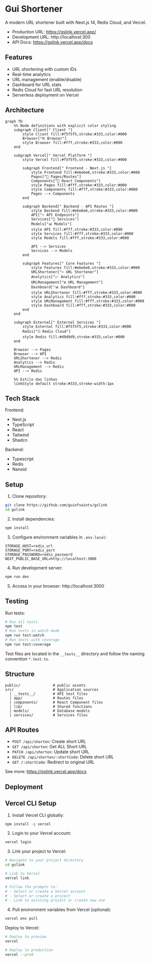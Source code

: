 # Gui Shortener

A modern URL shortener built with Next.js 14, Redis Cloud, and Vercel.

- Production URL: https://gslink.vercel.app/
- Development URL: http://localhost:300
- API Docs: https://gslink.vercel.app/docs

## Features

- URL shortening with custom IDs
- Real-time analytics
- URL management (enable/disable)
- Dashboard for URL stats
- Redis Cloud for fast URL resolution
- Serverless deployment on Vercel

## Architecture

```mermaid
graph TD
    %% Node definitions with explicit color styling
    subgraph Client[" Client "]
        style Client fill:#f5f5f5,stroke:#333,color:#000
        Browser["🌐 Browser"]
        style Browser fill:#fff,stroke:#333,color:#000
    end

    subgraph Vercel[" Vercel Platform "]
        style Vercel fill:#f5f5f5,stroke:#333,color:#000

        subgraph Frontend[" Frontend - Next.js "]
            style Frontend fill:#e6e6e6,stroke:#333,color:#000
            Pages["📄 Pages/Routes"]
            Components["🧩 React Components"]
            style Pages fill:#fff,stroke:#333,color:#000
            style Components fill:#fff,stroke:#333,color:#000
            Pages --> Components
        end

        subgraph Backend[" Backend - API Routes "]
            style Backend fill:#e6e6e6,stroke:#333,color:#000
            API["⚡ API Endpoints"]
            Services["🔧 Services"]
            Models["📊 Models"]
            style API fill:#fff,stroke:#333,color:#000
            style Services fill:#fff,stroke:#333,color:#000
            style Models fill:#fff,stroke:#333,color:#000

            API --> Services
            Services --> Models
        end

        subgraph Features[" Core Features "]
            style Features fill:#e6e6e6,stroke:#333,color:#000
            URLShortener["✂️ URL Shortener"]
            Analytics["📈 Analytics"]
            URLManagement["⚙️ URL Management"]
            Dashboard["📊 Dashboard"]
            style URLShortener fill:#fff,stroke:#333,color:#000
            style Analytics fill:#fff,stroke:#333,color:#000
            style URLManagement fill:#fff,stroke:#333,color:#000
            style Dashboard fill:#fff,stroke:#333,color:#000
        end
    end

    subgraph External[" External Services "]
        style External fill:#f5f5f5,stroke:#333,color:#000
        Redis["🗄️ Redis Cloud"]
        style Redis fill:#d9d9d9,stroke:#333,color:#000
    end

    Browser --> Pages
    Browser --> API
    URLShortener --> Redis
    Analytics --> Redis
    URLManagement --> Redis
    API --> Redis

    %% Estilo das linhas
    linkStyle default stroke:#333,stroke-width:1px
```

## Tech Stack

Frontend:

- Next.js
- TypeScript
- React
- Tailwind
- Shadcn

Backend:

- Typescript
- Redis
- Nanoid

## Setup

1. Clone repository:

```bash
git clone https://github.com/guiofsaints/gslink
cd gslink
```

2. Install dependencies:

```bash
npm install
```

3. Configure environment variables in `.env.local`:

```
STORAGE_HOST=redis_url
STORAGE_PORT=redis_port
STORAGE_PASSWORD=redis_password
NEXT_PUBLIC_BASE_URL=http://localhost:3000
```

4. Run development server:

```bash
npm run dev
```

5. Access in your browser: http://localhost:3000

## Testing

Run tests:

```bash
# Run all tests
npm test
# Run tests in watch mode
npm run test:watch
# Run tests with coverage
npm run test:coverage
```

Test files are located in the `__tests__` directory and follow the naming convention `*.test.ts`.

## Structure

```
public/               # public assets
src/                  # Application sources
  | __tests__/        # API test files
  | app/              # Routes files
  | components/       # React Component files
  | lib/              # Shared functions
  | models/           # Database models
  | services/         # Services files
```

## API Routes

- `POST /api/shorten`: Create short URL
- `GET /api/shorten`: Get ALL Short URL
- `PATCH /api/shorten`: Update short URL
- `DELETE /api/shorten/:shortCode`: Delete short URL
- `GET /:shortCode`: Redirect to original URL

See more: https://gslink.vercel.app/docs

## Deployment

## Vercel CLI Setup

1. Install Vercel CLI globally:

```bash
npm install -g vercel
```

2. Login to your Vercel account:

```bash
vercel login
```

3. Link your project to Vercel:

```bash
# Navigate to your project directory
cd gslink

# Link to Vercel
vercel link

# Follow the prompts to:
# - Select or create a Vercel account
# - Select or create a project
# - Link to existing project or create new one
```

4. Pull environment variables from Vercel (optional):

```bash
vercel env pull
```

Deploy to Vercel:

```bash
# Deploy to preview
vercel

# Deploy to production
vercel --prod
```
